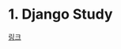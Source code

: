 # 1. Django Study

[링크](https://github.com/jangjichang/Today-I-Learn/blob/master/Web/django/파이썬웹프로그래밍실전편/3장.md#스터디후기)